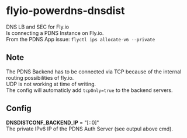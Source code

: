 # flyio-powerdns-dnsdist
DNS LB and SEC for Fly.io  
Is connecting a PDNS Instance on Fly.io.    
From the PDNS App issue: `flyctl ips allocate-v6 --private`  

## Note
The PDNS Backend has to be connected via TCP because of the internal routing possibilities of fly.io.  
UDP is not working at time of writing.  
The config will automaticly add  `tcpOnly=true` to the backend servers.  

## Config
**DNSDISTCONF_BACKEND_IP** = "[::0]"  
The private IPv6 IP of the PDNS Auth Server (see outpul above cmd).  